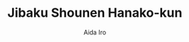 --- 
slug: "jibaku-shounen-hanako-kun"
title: "Jibaku Shounen Hanako-kun"
publishdate: "2019-01-08"
src: "https://365manga.net/manga/jibaku-shounen-hanako-kun"
author: "Aida Iro"
image: "https://data.365manga.net/images/thumbnails/32526-jibaku-shounen-hanako-kun.jpg"
tags: ["Comedy","Drama","School life","Shounen","Shounen ai","Supernatural"]
chapters: ["Chapter 11 ","Chapter 10 ","Chapter 9 ","Chapter 8 ","Chapter 7 ","Chapter 6 ","Chapter 5 ","Chapter 4 ","Chapter 3 ","Chapter 2 ","Chapter 1"]
chapterlinks: ["https://365manga.net/jibaku-shounen-hanako-kun/chapter-11.html","https://365manga.net/jibaku-shounen-hanako-kun/chapter-10.html","https://365manga.net/jibaku-shounen-hanako-kun/chapter-9.html","https://365manga.net/jibaku-shounen-hanako-kun/chapter-8.html","https://365manga.net/jibaku-shounen-hanako-kun/chapter-7.html","https://365manga.net/jibaku-shounen-hanako-kun/chapter-6.html","https://365manga.net/jibaku-shounen-hanako-kun/chapter-5.html","https://365manga.net/jibaku-shounen-hanako-kun/chapter-4.html","https://365manga.net/jibaku-shounen-hanako-kun/chapter-3.html","https://365manga.net/jibaku-shounen-hanako-kun/chapter-2.html","https://365manga.net/jibaku-shounen-hanako-kun/chapter-1.html"]
description: "'Hanako-san, Hanako-san...are you there?'
At Kamome Academy, rumors abound about the school's Seven Mysteries, one of which is Hanako-san. Said to occupy the third stall of the third floor girls' bathroom in the old school building, Hanako-san grants any wish when summoned. Nene Yashiro, an occult-loving high school girl who dreams of romance, ventures into this haunted bathroom but the Hanako-san she meets there is nothing like she imagined! Kamome Academy's Hanako-san actually is a boy!"
---